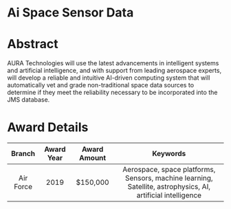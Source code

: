 
Ai Space Sensor Data
====================

# Abstract


AURA Technologies will use the latest advancements in intelligent systems and artificial intelligence, and with support from leading aerospace experts, will develop a reliable and intuitive AI-driven computing system that will automatically vet and grade non-traditional space data sources to determine if they meet the reliability necessary to be incorporated into the JMS database.  

# Award Details

|Branch|Award Year|Award Amount|Keywords|
| :---: | :---: | :---: | :---: |
|Air Force|2019|$150,000|Aerospace, space platforms, Sensors, machine learning, Satellite, astrophysics, AI, artificial intelligence|
